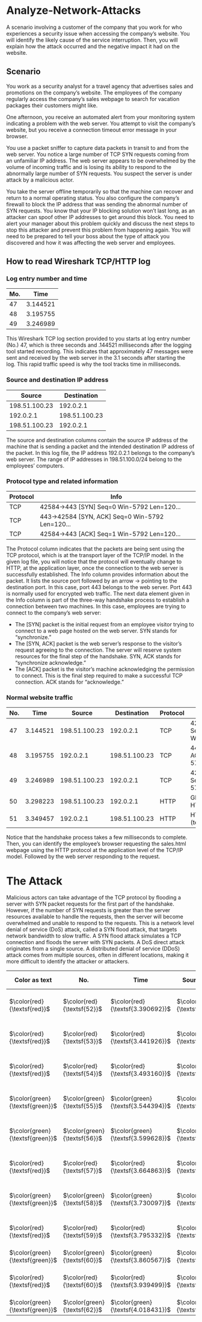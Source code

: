 # Analyze-Network-Attacks
A scenario involving a customer of the company that you work for who experiences a security issue when accessing the company’s website. You will  identify the likely cause of the service interruption. Then, you will explain how the attack occurred and the negative impact it had on the website.

## Scenario
You work as a security analyst for a travel agency that advertises sales and promotions on the company’s website. The employees of the company regularly access the company’s sales webpage to search for vacation packages their customers might like. 

One afternoon, you receive an automated alert from your monitoring system indicating a problem with the web server. You attempt to visit the company’s website, but you receive a connection timeout error message in your browser.

You use a packet sniffer to capture data packets in transit to and from the web server. You notice a large number of TCP SYN requests coming from an unfamiliar IP address. The web server appears to be overwhelmed by the volume of incoming traffic and is losing its ability to respond to the abnormally large number of SYN requests. You suspect the server is under attack by a malicious actor. 

You take the server offline temporarily so that the machine can recover and return to a normal operating status. You also configure the company’s firewall to block the IP address that was sending the abnormal number of SYN requests. You know that your IP blocking solution won’t last long, as an attacker can spoof other IP addresses to get around this block. You need to alert your manager about this problem quickly and discuss the next steps to stop this attacker and prevent this problem from happening again. You will need to be prepared to tell your boss about the type of attack you discovered and how it was affecting the web server and employees.


## How to read Wireshark TCP/HTTP log

### Log entry number and time
| Mo. | Time |
| ----- | ----- |
| 47 | 3.144521 |
| 48 | 3.195755 |
| 49 | 3.246989 |

This Wireshark TCP log section provided to you starts at log entry number (No.) 47, which is
three seconds and .144521 milliseconds after the logging tool started recording. This indicates
that approximately 47 messages were sent and received by the web server in the 3.1 seconds
after starting the log. This rapid traffic speed is why the tool tracks time in milliseconds.

### Source and destination IP address
| Source | Destination |
| ----- | ----- |
| 198.51.100.23 | 192.0.2.1 |
| 192.0.2.1 | 198.51.100.23 |
| 198.51.100.23 | 192.0.2.1 |

The source and destination columns contain the source IP address of the machine that is
sending a packet and the intended destination IP address of the packet. In this log file, the IP
address 192.0.2.1 belongs to the company’s web server. The range of IP addresses in
198.51.100.0/24 belong to the employees’ computers.

### Protocol type and related information
| Protocol | Info |
| ----- | ----- |
| TCP | 42584->443 [SYN] Seq=0 Win-5792 Len=120... |
| TCP | 443->42584 [SYN, ACK] Seq=0 Win-5792 Len=120... |
| TCP | 42584->443 [ACK] Seq=1 Win-5792 Len=120... |

The Protocol column indicates that the packets are being sent using the TCP protocol, which
is at the transport layer of the TCP/IP model. In the given log file, you will notice that the
protocol will eventually change to HTTP, at the application layer, once the connection to the
web server is successfully established.
The Info column provides information about the packet. It lists the source port followed by an
arrow → pointing to the destination port. In this case, port 443 belongs to the web server.
Port 443 is normally used for encrypted web traffic.
The next data element given in the Info column is part of the three-way handshake process to
establish a connection between two machines. In this case, employees are trying to connect
to the company’s web server:
- The [SYN] packet is the initial request from an employee visitor trying to connect to a
web page hosted on the web server. SYN stands for “synchronize.”
- The [SYN, ACK] packet is the web server’s response to the visitor’s request agreeing
to the connection. The server will reserve system resources for the final step of the
handshake. SYN, ACK stands for “synchronize acknowledge.”
- The [ACK] packet is the visitor’s machine acknowledging the permission to connect.
This is the final step required to make a successful TCP connection. ACK stands for
“acknowledge.”

### Normal website traffic
| No. | Time | Source | Destination | Protocol | Info |
| ----- | ----- |----- | ----- | ----- | ----- |
| 47 | 3.144521 | 198.51.100.23 | 192.0.2.1 | TCP | 42584->443 [SYN] Seq=0 Win=5792Len=120... |
| 48 | 3.195755 | 192.0.2.1 | 198.51.100.23 | TCP | 443->42584 [SYN, ACK] Seq=0Win-5792 Len=120... |
| 49 | 3.246989 | 198.51.100.23 | 192.0.2.1 | TCP | 42584->443 [ACK] Seq=1 Win-5792Len=120... |
| 50 | 3.298223 | 198.51.100.23 | 192.0.2.1 | HTTP | GET /sales.html HTTP/1.1 |
| 51 | 3.349457 | 192.0.2.1 | 198.51.100.23 | HTTP | HTTP/1.1 200 OK (text/html) |

Notice that the handshake process takes a few milliseconds to complete. Then, you can
identify the employee’s browser requesting the sales.html webpage using the HTTP protocol
at the application level of the TCP/IP model. Followed by the web server responding to the
request.

# The Attack
Malicious actors can take advantage of the TCP protocol by
flooding a server with SYN packet requests for the first part of the handshake. However, if the
number of SYN requests is greater than the server resources available to handle the
requests, then the server will become overwhelmed and unable to respond to the requests.
This is a network level denial of service (DoS) attack, called a SYN flood attack, that targets
network bandwidth to slow traffic. A SYN flood attack simulates a TCP connection and floods
the server with SYN packets. A DoS direct attack originates from a single source. A
distributed denial of service (DDoS) attack comes from multiple sources, often in different
locations, making it more difficult to identify the attacker or attackers.

| Color as text | No. | Time | Source (x = redacted) | Destination (x = redacted) | Protocol | Info |
| ----- | ----- | ----- | ----- | ----- | ----- | ----- |
| $\color{red}{\textsf{red}}$ | $\color{red}{\textsf{52}}$ | $\color{red}{\textsf{3.390692}}$ | $\color{red}{\textsf{203.0.113.0}}$ | $\color{red}{\textsf{192.0.2.1}}$ | $\color{red}{\textsf{TCP}}$ | 54770->443 [SYN] Seq=0Win=5792 Len=0... |
| $\color{red}{\textsf{red}}$ | $\color{red}{\textsf{53}}$ | $\color{red}{\textsf{3.441926}}$ | $\color{red}{\textsf{192.0.2.1}}$ | $\color{red}{\textsf{203.0.113.0}}$ | $\color{red}{\textsf{TCP}}$ | 443->54770 [SYN, ACK] Seq=0Win-5792Len=120... |
| $\color{red}{\textsf{red}}$ | $\color{red}{\textsf{54}}$ | $\color{red}{\textsf{3.493160}}$ | $\color{red}{\textsf{203.0.113.0}}$ | $\color{red}{\textsf{192.0.2.1}}$ | $\color{red}{\textsf{TCP}}$ | 54770->443 [ACK Seq=1Win=5792 Len=0... |
| $\color{green}{\textsf{green}}$ | $\color{green}{\textsf{55}}$ | $\color{green}{\textsf{3.544394}}$ | $\color{green}{\textsf{198.51.100.14}}$ | $\color{green}{\textsf{192.0.2.1}}$ | $\color{green}{\textsf{TCP}}$ | 14785->443 [SYN] Seq=0Win-5792 Len=120... |
| $\color{green}{\textsf{green}}$ | $\color{green}{\textsf{56}}$ | $\color{green}{\textsf{3.599628}}$ | $\color{green}{\textsf{192.0.2.1}}$ | $\color{green}{\textsf{198.51.100.14}}$ | $\color{green}{\textsf{TCP}}$ | 443->14785 [SYN, ACK] Seq=0Win-5792 Len=120... |
| $\color{red}{\textsf{red}}$ | $\color{red}{\textsf{57}}$ | $\color{red}{\textsf{3.664863}}$ | $\color{red}{\textsf{203.0.113.0}}$ | $\color{red}{\textsf{192.0.2.1}}$ | $\color{red}{\textsf{TCP}}$ | 54770->443 [SYN] Seq=0Win=5792 Len=0... |
| $\color{green}{\textsf{green}}$ | $\color{green}{\textsf{58}}$ | $\color{green}{\textsf{3.730097}}$ |  $\color{green}{\textsf{198.51.100.14}}$ | $\color{green}{\textsf{192.0.2.1}}$ | $\color{green}{\textsf{TCP}}$ | 14785->443 [ACK] Seq=1Win-5792 Len=120... |
| $\color{red}{\textsf{red}}$ | $\color{red}{\textsf{59}}$ | $\color{red}{\textsf{3.795332}}$ | $\color{red}{\textsf{203.0.113.0}}$ | $\color{red}{\textsf{192.0.2.1}}$ | $\color{red}{\textsf{TCP}}$ | 54770->443 [SYN] Seq=0Win-5792 Len=120... |
| $\color{green}{\textsf{green}}$ | $\color{green}{\textsf{60}}$ | $\color{green}{\textsf{3.860567}}$ | $\color{green}{\textsf{198.51.100.14}}$ | $\color{green}{\textsf{192.0.2.1}}$ | $\color{green}{\textsf{HTTP}}$ | GET /sales.html HTTP/1.1 |
| $\color{red}{\textsf{red}}$ | $\color{red}{\textsf{60}}$ | $\color{red}{\textsf{3.939499}}$ | $\color{red}{\textsf{203.0.113.0}}$ | $\color{red}{\textsf{192.0.2.1}}$ | $\color{red}{\textsf{TCP}}$ | 54770->443 [SYN] Seq=0Win-5792 Len=120... |
| $\color{green}{\textsf{green}}$ | $\color{green}{\textsf{62}}$ | $\color{green}{\textsf{4.018431}}$ | $\color{green}{\textsf{192.0.2.1}}$ | $\color{green}{\textsf{198.51.100.14}}$ | $\color{green}{\textsf{HTTP}}$ | HTTP/1.1 200 OK (text/html) |


